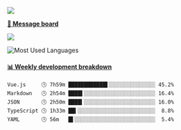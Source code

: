 [![](https://count.getloli.com/get/@SmaIIstars.github.readme)](https://count.getloli.com/)


[**💬 Message board**](https://chat.getloli.com/room/@SmaIIstars.github)

[![](https://chat.getloli.com/room/@SmaIIstars.github/svg?width=600&height=100&limit=20&theme=light&fontSize=14)](https://chat.getloli.com/room/@SmaIIstars.github)


![Most Used Languages](https://github-readme-stats.vercel.app/api/top-langs/?username=SmaIIstars&theme=dark&layout=compact)

<!-- waka-box start -->
#### <a href="https://gist.github.com/e31f5e1b7a15ee54e2fc8fca68aa5e2b" target="_blank">📊 Weekly development breakdown</a>
```text
Vue.js     🕓 7h59m ████████████▋░░░░░░░░░░░░░░░ 45.2%
Markdown   🕓 2h54m ████▌░░░░░░░░░░░░░░░░░░░░░░░ 16.4%
JSON       🕓 2h50m ████▍░░░░░░░░░░░░░░░░░░░░░░░ 16.0%
TypeScript 🕓 1h33m ██▍░░░░░░░░░░░░░░░░░░░░░░░░░  8.8%
YAML       🕓 56m   █▌░░░░░░░░░░░░░░░░░░░░░░░░░░  5.4%
```
<!-- Powered by https://github.com/YouEclipse/waka-box-go . -->
<!-- waka-box end -->
